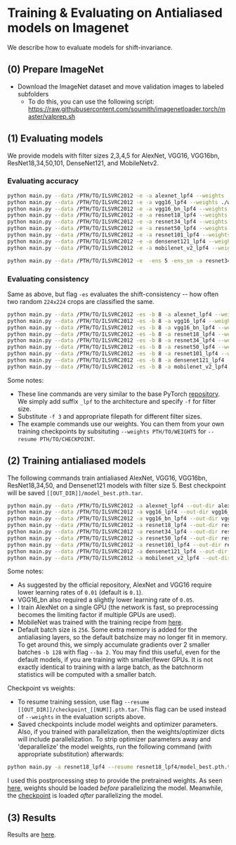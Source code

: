 
# Training & Evaluating on Antialiased models on Imagenet

We describe how to evaluate models for shift-invariance.

## (0) Prepare ImageNet

- Download the ImageNet dataset and move validation images to labeled subfolders
    - To do this, you can use the following script: https://raw.githubusercontent.com/soumith/imagenetloader.torch/master/valprep.sh

## (1) Evaluating models

We provide models with filter sizes 2,3,4,5 for AlexNet, VGG16, VGG16bn, ResNet18,34,50,101, DenseNet121, and MobileNetv2.

### Evaluating accuracy

```bash
python main.py --data /PTH/TO/ILSVRC2012 -e -a alexnet_lpf4 --weights ./weights/alexnet_lpf4.pth.tar --gpu 0
python main.py --data /PTH/TO/ILSVRC2012 -e -a vgg16_lpf4 --weights ./weights/vgg16_lpf4.pth.tar
python main.py --data /PTH/TO/ILSVRC2012 -e -a vgg16_bn_lpf4 --weights ./weights/vgg16_bn_lpf4.pth.tar
python main.py --data /PTH/TO/ILSVRC2012 -e -a resnet18_lpf4 --weights ./weights/resnet18_lpf4.pth.tar
python main.py --data /PTH/TO/ILSVRC2012 -e -a resnet34_lpf4 --weights ./weights/resnet34_lpf4.pth.tar
python main.py --data /PTH/TO/ILSVRC2012 -e -a resnet50_lpf4 --weights ./weights/resnet50_lpf4.pth.tar
python main.py --data /PTH/TO/ILSVRC2012 -e -a resnet101_lpf4 --weights ./weights/resnet101_lpf4.pth.tar
python main.py --data /PTH/TO/ILSVRC2012 -e -a densenet121_lpf4 --weights ./weights/densenet121_lpf4.pth.tar
python main.py --data /PTH/TO/ILSVRC2012 -e -a mobilenet_v2_lpf4 --weights ./weights/mobilenet_v2_lpf4.pth.tar
```

<!-- **Ensembling**
- Add `-ens E` to ensemble over `E` random crops.
- By default, we average over logits; add `-ens_sm` to average after softmax (this works better empirically).
- By default, we use all random crops; add `-ens_cf` to always have center crop in the ensemble (this works worse). -->

```bash
python main.py --data /PTH/TO/ILSVRC2012 -e  -ens 5 -ens_sm -a resnet34_lpf4 --weights ./weights/resnet34_lpf4.pth.tar
```

### Evaluating consistency

Same as above, but flag `-es` evaluates the shift-consistency -- how often two random `224x224` crops are classified the same.

```bash
python main.py --data /PTH/TO/ILSVRC2012 -es -b 8 -a alexnet_lpf4 --weights ./weights/alexnet_lpf4.pth.tar --gpu 0
python main.py --data /PTH/TO/ILSVRC2012 -es -b 8 -a vgg16_lpf4 --weights ./weights/vgg16_lpf4.pth.tar
python main.py --data /PTH/TO/ILSVRC2012 -es -b 8 -a vgg16_bn_lpf4 --weights ./weights/vgg16_bn_lpf4.pth.tar
python main.py --data /PTH/TO/ILSVRC2012 -es -b 8 -a resnet18_lpf4 --weights ./weights/resnet18_lpf4.pth.tar
python main.py --data /PTH/TO/ILSVRC2012 -es -b 8 -a resnet34_lpf4 --weights ./weights/resnet34_lpf4.pth.tar
python main.py --data /PTH/TO/ILSVRC2012 -es -b 8 -a resnet50_lpf4 --weights ./weights/resnet50_lpf4.pth.tar
python main.py --data /PTH/TO/ILSVRC2012 -es -b 8 -a resnet101_lpf4 --weights ./weights/resnet101_lpf4.pth.tar
python main.py --data /PTH/TO/ILSVRC2012 -es -b 8 -a densenet121_lpf4 --weights ./weights/densenet121_lpf4.pth.tar
python main.py --data /PTH/TO/ILSVRC2012 -es -b 8 -a mobilenet_v2_lpf4 --weights ./weights/mobilenet_v2_lpf4.pth.tar
```

Some notes:
- These line commands are very similar to the base PyTorch [repository](https://github.com/pytorch/examples/tree/master/imagenet). We simply add suffix `_lpf` to the architecture and specify `-f` for filter size.
- Substitute `-f 3` and appropriate filepath for different filter sizes.
- The example commands use our weights. You can them from your own training checkpoints by subsituting `--weights PTH/TO/WEIGHTS` for `--resume PTH/TO/CHECKPOINT`.


## (2) Training antialiased models

The following commands train antialiased AlexNet, VGG16, VGG16bn, ResNet18,34,50, and Densenet121 models with filter size 5. Best checkpoint will be saved `[[OUT_DIR]]/model_best.pth.tar`.

```bash
python main.py --data /PTH/TO/ILSVRC2012 -a alexnet_lpf4 --out-dir alexnet_lpf4 --gpu 0 --lr .01
python main.py --data /PTH/TO/ILSVRC2012 -a vgg16_lpf4 --out-dir vgg16_lpf4 --lr .01 -b 128 -ba 2
python main.py --data /PTH/TO/ILSVRC2012 -a vgg16_bn_lpf4 --out-dir vgg16_bn_lpf4 --lr .05 -b 128 -ba 2
python main.py --data /PTH/TO/ILSVRC2012 -a resnet18_lpf4 --out-dir resnet18_lpf4
python main.py --data /PTH/TO/ILSVRC2012 -a resnet34_lpf4 --out-dir resnet34_lpf4
python main.py --data /PTH/TO/ILSVRC2012 -a resnet50_lpf4 --out-dir resnet50_lpf4
python main.py --data /PTH/TO/ILSVRC2012 -a resnet101_lpf4 --out-dir resnet101_lpf4
python main.py --data /PTH/TO/ILSVRC2012 -a densenet121_lpf4 --out-dir densenet121_lpf4
python main.py --data /PTH/TO/ILSVRC2012 -a mobilenet_v2_lpf4 --out-dir mobilenet_v2_lpf4 --lr .05 --cos_lr --wd 4e-5 --ep 150
```

Some notes:
- As suggested by the official repository, AlexNet and VGG16 require lower learning rates of `0.01` (default is `0.1`). 
- VGG16_bn also required a slightly lower learning rate of `0.05`.
- I train AlexNet on a single GPU (the network is fast, so preprocessing becomes the limiting factor if multiple GPUs are used).
- MobileNet was trained with the training recipe from [here](https://github.com/tonylins/pytorch-mobilenet-v2#training-recipe).
- Default batch size is `256`. Some extra memory is added for the antialiasing layers, so the default batchsize may no longer fit in memory. To get around this, we simply accumulate gradients over 2 smaller batches `-b 128` with flag `--ba 2`. You may find this useful, even for the default models, if you are training with smaller/fewer GPUs. It is not exactly identical to training with a large batch, as the batchnorm statistics will be computed with a smaller batch.

Checkpoint vs weights:
- To resume training session, use flag `--resume [[OUT_DIR]]/checkpoint_[[NUM]].pth.tar`. This flag can be used instead of `--weights` in the evaluation scripts above.
- Saved checkpoints include model weights and optimizer parameters. Also, if you trained with parallelization, then the weights/optimizer dicts will include parallelization. To strip optimizer parameters away and 'deparallelize' the model weights, run the following command (with appropriate substitution) afterwards:

```bash
python main.py -a resnet18_lpf4 --resume resnet18_lpf4/model_best.pth.tar --save_weights resnet18_lpf4/weights.pth.tar
```

I used this postprocessing step to provide the pretrained weights. As seen [here](https://github.com/adobe/antialiased-cnns/blob/master/main.py#L265), weights should be loaded *before* parallelizing the model. Meanwhile, the [checkpoint](https://github.com/adobe/antialiased-cnns/blob/master/main.py#L308) is loaded *after* parallelizing the model.

## (3) Results

Results are [here](README.md#3-results).
